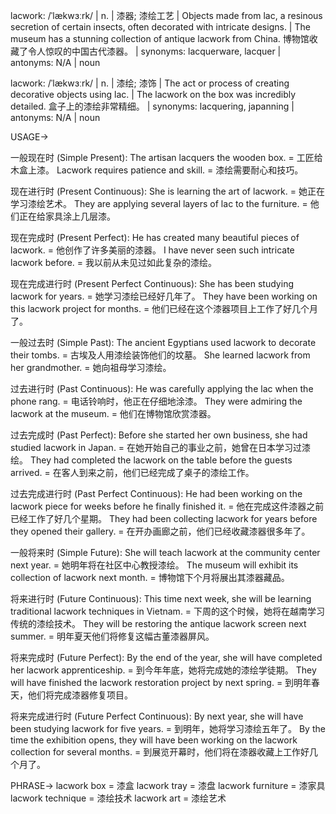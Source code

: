 lacwork: /ˈlækwɜːrk/ | n. | 漆器; 漆绘工艺 |  Objects made from lac, a resinous secretion of certain insects, often decorated with intricate designs. |  The museum has a stunning collection of antique lacwork from China.  博物馆收藏了令人惊叹的中国古代漆器。 | synonyms: lacquerware, lacquer | antonyms: N/A | noun

lacwork: /ˈlækwɜːrk/ | n. | 漆绘; 漆饰 | The act or process of creating decorative objects using lac. | The lacwork on the box was incredibly detailed. 盒子上的漆绘非常精细。 | synonyms: lacquering, japanning | antonyms: N/A | noun


USAGE->

一般现在时 (Simple Present):
The artisan lacquers the wooden box. = 工匠给木盒上漆。
Lacwork requires patience and skill. = 漆绘需要耐心和技巧。

现在进行时 (Present Continuous):
She is learning the art of lacwork. = 她正在学习漆绘艺术。
They are applying several layers of lac to the furniture. = 他们正在给家具涂上几层漆。

现在完成时 (Present Perfect):
He has created many beautiful pieces of lacwork. = 他创作了许多美丽的漆器。
I have never seen such intricate lacwork before. = 我以前从未见过如此复杂的漆绘。

现在完成进行时 (Present Perfect Continuous):
She has been studying lacwork for years. = 她学习漆绘已经好几年了。
They have been working on this lacwork project for months. = 他们已经在这个漆器项目上工作了好几个月了。

一般过去时 (Simple Past):
The ancient Egyptians used lacwork to decorate their tombs. = 古埃及人用漆绘装饰他们的坟墓。
She learned lacwork from her grandmother. = 她向祖母学习漆绘。

过去进行时 (Past Continuous):
He was carefully applying the lac when the phone rang. = 电话铃响时，他正在仔细地涂漆。
They were admiring the lacwork at the museum. = 他们在博物馆欣赏漆器。

过去完成时 (Past Perfect):
Before she started her own business, she had studied lacwork in Japan. = 在她开始自己的事业之前，她曾在日本学习过漆绘。
They had completed the lacwork on the table before the guests arrived. = 在客人到来之前，他们已经完成了桌子的漆绘工作。

过去完成进行时 (Past Perfect Continuous):
He had been working on the lacwork piece for weeks before he finally finished it. = 他在完成这件漆器之前已经工作了好几个星期。
They had been collecting lacwork for years before they opened their gallery. = 在开办画廊之前，他们已经收藏漆器很多年了。

一般将来时 (Simple Future):
She will teach lacwork at the community center next year. = 她明年将在社区中心教授漆绘。
The museum will exhibit its collection of lacwork next month. = 博物馆下个月将展出其漆器藏品。

将来进行时 (Future Continuous):
This time next week, she will be learning traditional lacwork techniques in Vietnam. = 下周的这个时候，她将在越南学习传统的漆绘技术。
They will be restoring the antique lacwork screen next summer. = 明年夏天他们将修复这幅古董漆器屏风。

将来完成时 (Future Perfect):
By the end of the year, she will have completed her lacwork apprenticeship. = 到今年年底，她将完成她的漆绘学徒期。
They will have finished the lacwork restoration project by next spring. = 到明年春天，他们将完成漆器修复项目。

将来完成进行时 (Future Perfect Continuous):
By next year, she will have been studying lacwork for five years. = 到明年，她将学习漆绘五年了。
By the time the exhibition opens, they will have been working on the lacwork collection for several months. = 到展览开幕时，他们将在漆器收藏上工作好几个月了。


PHRASE->
lacwork box = 漆盒
lacwork tray = 漆盘
lacwork furniture = 漆家具
lacwork technique = 漆绘技术
lacwork art = 漆绘艺术

